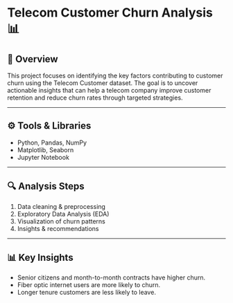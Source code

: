 # Telecom Customer Churn Analysis 📊

## 📌 Overview
This project focuses on identifying the key factors contributing to customer churn using the Telecom Customer dataset. The goal is to uncover actionable insights that can help a telecom company improve customer retention and reduce churn rates through targeted strategies.

---

## ⚙️ Tools & Libraries
- Python, Pandas, NumPy
- Matplotlib, Seaborn
- Jupyter Notebook

---

## 🔍 Analysis Steps
1. Data cleaning & preprocessing
2. Exploratory Data Analysis (EDA)
3. Visualization of churn patterns
4. Insights & recommendations

---

## 📊 Key Insights
- Senior citizens and month-to-month contracts have higher churn.
- Fiber optic internet users are more likely to churn.
- Longer tenure customers are less likely to leave.
